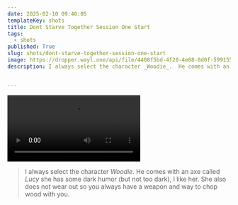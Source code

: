 ```yaml
---
date: 2025-02-10 09:40:05
templateKey: shots
title: Dont Starve Together Session One Start
tags:
  - shots
published: True
slug: shots/dont-starve-together-session-one-start
image: https://dropper.wayl.one/api/file/4408f5bd-4f20-4e88-8d0f-599155c5637c.mp4
description: I always select the character _Woodie_.  He comes with an axe called _Lucy_ she has some dark humor (but not too dark), I like her.  She also does not wear out so you always have a weapon and way to chop wood with you.


---
```


![Dont Starve Together Session One Start](https://dropper.wayl.one/api/file/4408f5bd-4f20-4e88-8d0f-599155c5637c.mp4)

> I always select the character _Woodie_.  He comes with an axe called _Lucy_ she has some dark humor (but not too dark), I like her.  She also does not wear out so you always have a weapon and way to chop wood with you.


